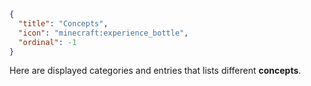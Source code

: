 ```json
{
  "title": "Concepts",
  "icon": "minecraft:experience_bottle",
  "ordinal": -1
}
```

Here are displayed categories and entries that lists different **concepts**.
